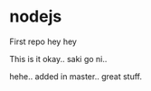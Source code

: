 nodejs
======

First repo
hey hey

This is it okay.. saki go ni..

hehe.. added in master.. great stuff.
